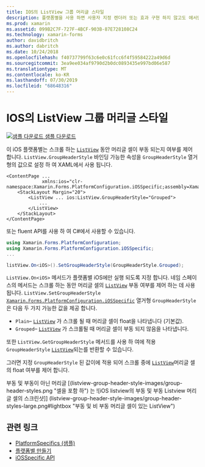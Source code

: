 ```yaml
---
title: IOS의 ListView 그룹 머리글 스타일
description: 플랫폼별을 사용 하면 사용자 지정 렌더러 또는 효과 구현 하지 않고도 에서만 특정 플랫폼에서 사용할 수 있는 기능을 사용할 수 있습니다. 이 문서에서는 스크롤 하는 동안 ListView 머리글 셀의 부동 여부를 제어 하는 iOS 플랫폼별를 사용 하는 방법을 설명 합니다.
ms.prod: xamarin
ms.assetid: 099B2C7F-727F-4BCF-903B-87E728108C24
ms.technology: xamarin-forms
author: davidbritch
ms.author: dabritch
ms.date: 10/24/2018
ms.openlocfilehash: f40737799f63c6e0c61fcc6f4f59584222a49d6d
ms.sourcegitcommit: 3ea9ee034af9790d2b0dc0893435e997bd06e587
ms.translationtype: MT
ms.contentlocale: ko-KR
ms.lasthandoff: 07/30/2019
ms.locfileid: "68648316"
---
```

# <a name="listview-group-header-style-on-ios"></a>IOS의 ListView 그룹 머리글 스타일

[![샘플 다운로드](~/media/shared/download.png) 샘플 다운로드](https://docs.microsoft.com/samples/xamarin/xamarin-forms-samples/userinterface-platformspecifics)

이 iOS 플랫폼별는 스크롤 하는 [`ListView`](xref:Xamarin.Forms.ListView) 동안 머리글 셀이 부동 되는지 여부를 제어 합니다. `ListView.GroupHeaderStyle` 바인딩 가능한 속성을 `GroupHeaderStyle` 열거형의 값으로 설정 하 여 XAML에서 사용 됩니다.

```xaml
<ContentPage ...
             xmlns:ios="clr-namespace:Xamarin.Forms.PlatformConfiguration.iOSSpecific;assembly=Xamarin.Forms.Core">
    <StackLayout Margin="20">
        <ListView ... ios:ListView.GroupHeaderStyle="Grouped">
            ...
        </ListView>
    </StackLayout>
</ContentPage>
```

또는 fluent API를 사용 하 여 C#에서 사용할 수 있습니다.

```csharp
using Xamarin.Forms.PlatformConfiguration;
using Xamarin.Forms.PlatformConfiguration.iOSSpecific;
...

listView.On<iOS>().SetGroupHeaderStyle(GroupHeaderStyle.Grouped);
```

`ListView.On<iOS>` 메서드가 플랫폼별 iOS에만 실행 되도록 지정 합니다. 네임 스페이스의 메서드는 스크롤 하는 동안 머리글 셀의 [`ListView`](xref:Xamarin.Forms.ListView) 부동 여부를 제어 하는 데 사용 됩니다. `ListView.SetGroupHeaderStyle` [`Xamarin.Forms.PlatformConfiguration.iOSSpecific`](xref:Xamarin.Forms.PlatformConfiguration.iOSSpecific) 열거형 `GroupHeaderStyle` 은 다음 두 가지 가능한 값을 제공 합니다.

- `Plain`– [`ListView`](xref:Xamarin.Forms.ListView) 가 스크롤 될 때 머리글 셀이 float을 나타냅니다 (기본값).
- `Grouped`– [`ListView`](xref:Xamarin.Forms.ListView) 가 스크롤될 때 머리글 셀이 부동 되지 않음을 나타냅니다.

또한 `ListView.GetGroupHeaderStyle` 메서드를 사용 하 여에 적용 `GroupHeaderStyle` [`ListView`](xref:Xamarin.Forms.ListView)되는를 반환할 수 있습니다.

그러면 지정 `GroupHeaderStyle` 된 값이에 적용 되어 스크롤 중에 [`ListView`](xref:Xamarin.Forms.ListView)머리글 셀의 float 여부를 제어 합니다.

부동 및 부동이 아닌 머리글 [(listview-group-header-style-images/group-header-styles.png "셀을 포함 하") 는 ![iOS listview의 부동 및 부동 Listview 머리글 셀의 스크린샷]] (listview-group-header-style-images/group-header-styles-large.png#lightbox "부동 및 비 부동 머리글 셀이 있는 ListView")

## <a name="related-links"></a>관련 링크

- [PlatformSpecifics (샘플)](https://docs.microsoft.com/samples/xamarin/xamarin-forms-samples/userinterface-platformspecifics)
- [플랫폼별 만들기](~/xamarin-forms/platform/platform-specifics/index.md#creating-platform-specifics)
- [iOSSpecific API](xref:Xamarin.Forms.PlatformConfiguration.iOSSpecific)
